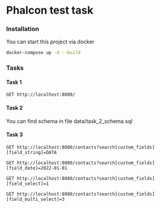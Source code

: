 # Phalcon test task

### Installation

You can start this project via docker

```bash
docker-compose up -d --build
```

### Tasks

#### Task 1

```http request
GET http://localhost:8080/
```

#### Task 2
You can find schema in file data/task_2_schema.sql

#### Task 3
```http request
GET http://localhost:8080/contacts?search[custom_fields][field_string]=DATA

GET http://localhost:8080/contacts?search[custom_fields][field_date]=2022-01-01

GET http://localhost:8080/contacts?search[custom_fields][field_select]=1

GET http://localhost:8080/contacts?search[custom_fields][field_multi_select]=3
```
